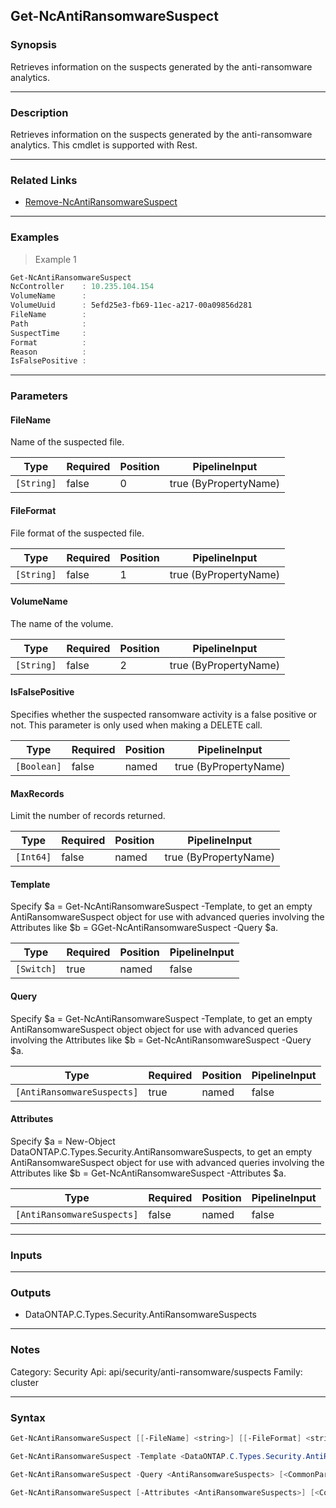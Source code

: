 Get-NcAntiRansomwareSuspect
---------------------------

### Synopsis
Retrieves information on the suspects generated by the anti-ransomware analytics.

---

### Description

Retrieves information on the suspects generated by the anti-ransomware analytics. This cmdlet is supported with Rest.

---

### Related Links
* [Remove-NcAntiRansomwareSuspect](Remove-NcAntiRansomwareSuspect)

---

### Examples
> Example 1

```PowerShell
Get-NcAntiRansomwareSuspect
NcController	: 10.235.104.154				
VolumeName      :
VolumeUuid      : 5efd25e3-fb69-11ec-a217-00a09856d281
FileName        :
Path            :
SuspectTime     :
Format          :
Reason          :
IsFalsePositive :

```

---

### Parameters
#### **FileName**
Name of the suspected file.

|Type      |Required|Position|PipelineInput        |
|----------|--------|--------|---------------------|
|`[String]`|false   |0       |true (ByPropertyName)|

#### **FileFormat**
File format of the suspected file.

|Type      |Required|Position|PipelineInput        |
|----------|--------|--------|---------------------|
|`[String]`|false   |1       |true (ByPropertyName)|

#### **VolumeName**
The name of the volume.

|Type      |Required|Position|PipelineInput        |
|----------|--------|--------|---------------------|
|`[String]`|false   |2       |true (ByPropertyName)|

#### **IsFalsePositive**
Specifies whether the suspected ransomware activity is a false positive or not. This parameter is only used when making a DELETE call.

|Type       |Required|Position|PipelineInput        |
|-----------|--------|--------|---------------------|
|`[Boolean]`|false   |named   |true (ByPropertyName)|

#### **MaxRecords**
Limit the number of records returned.

|Type     |Required|Position|PipelineInput        |
|---------|--------|--------|---------------------|
|`[Int64]`|false   |named   |true (ByPropertyName)|

#### **Template**
Specify $a = Get-NcAntiRansomwareSuspect -Template, to get an empty AntiRansomwareSuspect object for use with advanced queries involving the Attributes like $b = GGet-NcAntiRansomwareSuspect -Query $a.

|Type      |Required|Position|PipelineInput|
|----------|--------|--------|-------------|
|`[Switch]`|true    |named   |false        |

#### **Query**
Specify $a = Get-NcAntiRansomwareSuspect -Template, to get an empty AntiRansomwareSuspect object object for use with advanced queries involving the Attributes like $b = Get-NcAntiRansomwareSuspect -Query $a.

|Type                      |Required|Position|PipelineInput|
|--------------------------|--------|--------|-------------|
|`[AntiRansomwareSuspects]`|true    |named   |false        |

#### **Attributes**
Specify $a = New-Object DataONTAP.C.Types.Security.AntiRansomwareSuspects, to get an empty AntiRansomwareSuspect object for use with advanced queries involving the Attributes like $b = Get-NcAntiRansomwareSuspect -Attributes $a.

|Type                      |Required|Position|PipelineInput|
|--------------------------|--------|--------|-------------|
|`[AntiRansomwareSuspects]`|false   |named   |false        |

---

### Inputs

---

### Outputs
* DataONTAP.C.Types.Security.AntiRansomwareSuspects

---

### Notes
Category: Security
Api: api/security/anti-ransomware/suspects
Family: cluster

---

### Syntax
```PowerShell
Get-NcAntiRansomwareSuspect [[-FileName] <string>] [[-FileFormat] <string>] [[-VolumeName] <string>] [-IsFalsePositive <string>] [-MaxRecords <Int64>] [<CommonParameters>]
```
```PowerShell
Get-NcAntiRansomwareSuspect -Template <DataONTAP.C.Types.Security.AntiRansomwareSuspects> [<CommonParameters>]
```
```PowerShell
Get-NcAntiRansomwareSuspect -Query <AntiRansomwareSuspects> [<CommonParameters>]
```
```PowerShell
Get-NcAntiRansomwareSuspect [-Attributes <AntiRansomwareSuspects>] [<CommonParameters>]
```
